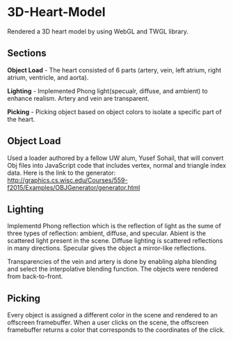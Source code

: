 # 3D-Heart-Model

Rendered a 3D heart model by using WebGL and TWGL library.

## Sections

**Object Load** - The heart consisted of 6 parts (artery, vein, left atrium, right atrium, ventricle, and aorta).

**Lighting** - Implemented Phong light(specualr, diffuse, and ambient) to enhance realism.  Artery and vein are transparent.

**Picking** - Picking object based on object colors to isolate a specific part of the heart.

## Object Load

Used a loader authored by a fellow UW alum, Yusef Sohail, that will convert Obj files into JavaScript code that includes vertex, normal and triangle index data.  Here is the link to the generator: http://graphics.cs.wisc.edu/Courses/559-f2015/Examples/OBJGenerator/generator.html

## Lighting

Implementd Phong reflection which is the reflection of light as the sume of three types of reflection: ambient, diffuse, and specular.  Abient is the scattered light present in the scene.  Diffuse lighting is scattered reflections in many directions.  Specular gives the object a mirror-like reflections.

Transparencies of the vein and artery is done by enabling alpha blending and select the interpolative blending function.  The objects were rendered from back-to-front.

## Picking

Every object is assigned a different color in the scene and rendered to an offscreen framebuffer.  When a user clicks on the scene, the offscreen framebuffer returns a color that corresponds to the coordinates of the click.
